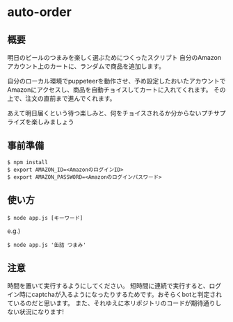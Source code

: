 # auto-order

## 概要
明日のビールのつまみを楽しく選ぶためにつくったスクリプト
自分のAmazonアカウント上のカートに、ランダムで商品を追加します。

自分のローカル環境でpuppeteerを動作させ、予め設定したおいたアカウントでAmazonにアクセスし、商品を自動チョイスしてカートに入れてくれます。
その上で、注文の直前まで進んでくれます。

あえて明日届くという待つ楽しみと、何をチョイスされるか分からないプチサプライズを楽しみましょう

## 事前準備

```
$ npm install
$ export AMAZON_ID=<AmazonのログインID>
$ export AMAZON_PASSWORD=<Amazonのログインパスワード>
```

## 使い方

```
$ node app.js [キーワード]
```

e.g.) 
```
$ node app.js '缶詰 つまみ'
```

## 注意

時間を置いて実行するようにしてください。
短時間に連続で実行すると、ログイン時にcaptchaが入るようになったりするためです。おそらくbotと判定されているのだと思います。
また、それゆえに本リポジトリのコードが期待通りしない状況になります!
